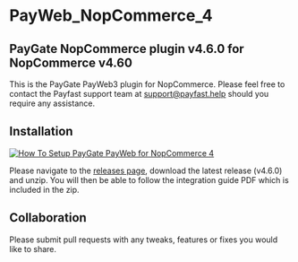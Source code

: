 # PayWeb_NopCommerce_4
## PayGate NopCommerce plugin v4.6.0 for NopCommerce v4.60

This is the PayGate PayWeb3 plugin for NopCommerce. Please feel free to contact the Payfast support team at support@payfast.help should you require any assistance.

## Installation
[![How To Setup PayGate PayWeb for NopCommerce 4](https://appinlet.com/wp-content/uploads/2021/02/NopCommerce-4-Integration.jpg)](http://www.youtube.com/watch?v=RfBpKRJi9HA "How To Setup PayGate PayWeb for NopCommerce 4")

Please navigate to the [releases page](https://github.com/PayGate/PayWeb_NopCommerce_4/releases), download the latest release (v4.6.0) and unzip. You will then be able to follow the integration guide PDF which is included in the zip.

## Collaboration

Please submit pull requests with any tweaks, features or fixes you would like to share.
